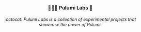 <div align="center"> 
    <h3> 👨🏻‍💻 Pulumi Labs 🔬 </h3>
    <h6> :octocat: Pulumi Labs is a collection of experimental projects that showcase the power of Pulumi. </h6>
</div>

